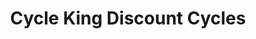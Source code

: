 ---
title: "Cycle King Discount Cycles"
url: /cambridge/cycle-king-discount-cycles/
shop: bicycle
---